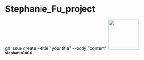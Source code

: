 # Stephanie_Fu_project
gh issue create --title "your title" --body "content"
<a href="https://github.com/stephanie0404">
<img src="https://drive.google.com/file/d/1i8TBz75g6qcVloLNZO5h7oNDXmNlUFyK/view?usp=share_link" width="100px;" alt=""/>
<br /><sub><b>stephanie0404</b></sub>
</a>

